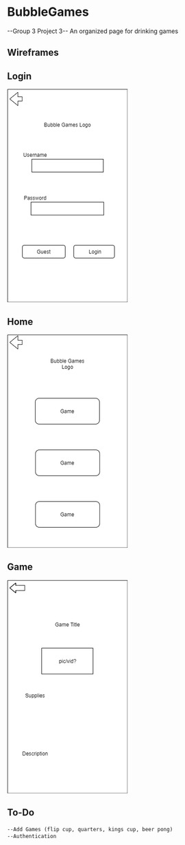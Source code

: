 # BubbleGames
--Group 3 Project 3--
An organized page for drinking games

## Wireframes

## Login
![loginwire](./images/login-wireframe.png)

## Home
![homewire](./images/mainpage-wireframe.png)

## Game
![gamewire](./images/game-wireframe.png)



## To-Do
    --Add Games (flip cup, quarters, kings cup, beer pong)
    --Authentication
